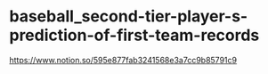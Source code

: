 # baseball_second-tier-player-s-prediction-of-first-team-records

https://www.notion.so/595e877fab3241568e3a7cc9b85791c9
